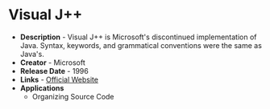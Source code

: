 # Visual J++
- **Description** - Visual J++ is Microsoft's discontinued implementation of Java. Syntax, keywords, and grammatical conventions were the same as Java's.
- **Creator** - Microsoft
- **Release Date** - 1996
- **Links** - [Official Website](https://docs.microsoft.com/en-us/previous-versions/windows/desktop/ms715962(v=vs.85))
- **Applications**
  * Organizing Source Code

